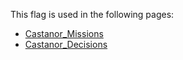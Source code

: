 This flag is used in the following pages:
 - [Castanor_Missions](../missions/Castanor_Missions.md)
 - [Castanor_Decisions](../decisions/Castanor_Decisions.md)
